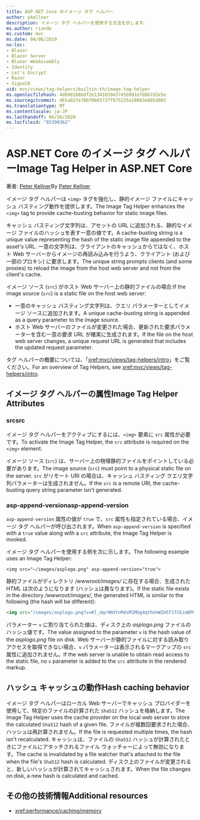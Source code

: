 ```yaml
---
title: ASP.NET Core のイメージ タグ ヘルパー
author: pkellner
description: イメージ タグ ヘルパーを使用する方法を示します。
ms.author: riande
ms.custom: mvc
ms.date: 04/06/2019
no-loc:
- Blazor
- Blazor Server
- Blazor WebAssembly
- Identity
- Let's Encrypt
- Razor
- SignalR
uid: mvc/views/tag-helpers/builtin-th/image-tag-helper
ms.openlocfilehash: 4d8981b8bdf2e1341b5943745b901efd867d2e5e
ms.sourcegitcommit: d65a027e78bf0b83727f975235a18863e685d902
ms.translationtype: MT
ms.contentlocale: ja-JP
ms.lasthandoff: 06/26/2020
ms.locfileid: "85399362"
---
```

# <a name="image-tag-helper-in-aspnet-core"></a><span data-ttu-id="57449-103">ASP.NET Core のイメージ タグ ヘルパー</span><span class="sxs-lookup"><span data-stu-id="57449-103">Image Tag Helper in ASP.NET Core</span></span>

<span data-ttu-id="57449-104">著者: [Peter Kellner](https://peterkellner.net)</span><span class="sxs-lookup"><span data-stu-id="57449-104">By [Peter Kellner](https://peterkellner.net)</span></span>

<span data-ttu-id="57449-105">イメージ タグ ヘルパーは `<img>` タグを強化し、静的イメージ ファイルにキャッシュ バスティング動作を提供します。</span><span class="sxs-lookup"><span data-stu-id="57449-105">The Image Tag Helper enhances the `<img>` tag to provide cache-busting behavior for static image files.</span></span>

<span data-ttu-id="57449-106">キャッシュ バスティング文字列は、アセットの URL に追加される、静的なイメージ ファイルのハッシュを表す一意の値です。</span><span class="sxs-lookup"><span data-stu-id="57449-106">A cache-busting string is a unique value representing the hash of the static image file appended to the asset's URL.</span></span> <span data-ttu-id="57449-107">一意の文字列は、クライアントのキャッシュからではなく、ホスト Web サーバーからイメージの再読み込みを行うよう、クライアント (および一部のプロキシ) に要求します。</span><span class="sxs-lookup"><span data-stu-id="57449-107">The unique string prompts clients (and some proxies) to reload the image from the host web server and not from the client's cache.</span></span>

<span data-ttu-id="57449-108">イメージ ソース (`src`) がホスト Web サーバー上の静的ファイルの場合:</span><span class="sxs-lookup"><span data-stu-id="57449-108">If the image source (`src`) is a static file on the host web server:</span></span>

* <span data-ttu-id="57449-109">一意のキャッシュ バスティング文字列は、クエリ パラメーターとしてイメージ ソースに追加されます。</span><span class="sxs-lookup"><span data-stu-id="57449-109">A unique cache-busting string is appended as a query parameter to the image source.</span></span>
* <span data-ttu-id="57449-110">ホスト Web サーバーのファイルが変更された場合、更新された要求パラメーターを含む一意の要求 URL が確実に生成されます。</span><span class="sxs-lookup"><span data-stu-id="57449-110">If the file on the host web server changes, a unique request URL is generated that includes the updated request parameter.</span></span>

<span data-ttu-id="57449-111">タグ ヘルパーの概要については、「<xref:mvc/views/tag-helpers/intro>」をご覧ください。</span><span class="sxs-lookup"><span data-stu-id="57449-111">For an overview of Tag Helpers, see <xref:mvc/views/tag-helpers/intro>.</span></span>

## <a name="image-tag-helper-attributes"></a><span data-ttu-id="57449-112">イメージ タグ ヘルパーの属性</span><span class="sxs-lookup"><span data-stu-id="57449-112">Image Tag Helper Attributes</span></span>

### <a name="src"></a><span data-ttu-id="57449-113">src</span><span class="sxs-lookup"><span data-stu-id="57449-113">src</span></span>

<span data-ttu-id="57449-114">イメージ タグ ヘルパーをアクティブにするには、`<img>` 要素に `src` 属性が必要です。</span><span class="sxs-lookup"><span data-stu-id="57449-114">To activate the Image Tag Helper, the `src` attribute is required on the `<img>` element.</span></span>

<span data-ttu-id="57449-115">イメージ ソース (`src`) は、サーバー上の物理静的ファイルをポイントしている必要があります。</span><span class="sxs-lookup"><span data-stu-id="57449-115">The image source (`src`) must point to a physical static file on the server.</span></span> <span data-ttu-id="57449-116">`src` がリモート URI の場合は、キャッシュ バスティング クエリ文字列パラメーターは生成されません。</span><span class="sxs-lookup"><span data-stu-id="57449-116">If the `src` is a remote URI, the cache-busting query string parameter isn't generated.</span></span>

### <a name="asp-append-version"></a><span data-ttu-id="57449-117">asp-append-version</span><span class="sxs-lookup"><span data-stu-id="57449-117">asp-append-version</span></span>

<span data-ttu-id="57449-118">`asp-append-version` 属性の値が `true` で、`src` 属性も指定されている場合、イメージ タグ ヘルパーが呼び出されます。</span><span class="sxs-lookup"><span data-stu-id="57449-118">When `asp-append-version` is specified with a `true` value along with a `src` attribute, the Image Tag Helper is invoked.</span></span>

<span data-ttu-id="57449-119">イメージ タグ ヘルパーを使用する例を次に示します。</span><span class="sxs-lookup"><span data-stu-id="57449-119">The following example uses an Image Tag Helper:</span></span>

```cshtml
<img src="~/images/asplogo.png" asp-append-version="true">
```

<span data-ttu-id="57449-120">静的ファイルがディレクトリ */wwwroot/images/* に存在する場合、生成された HTML は次のようになります (ハッシュは異なります)。</span><span class="sxs-lookup"><span data-stu-id="57449-120">If the static file exists in the directory */wwwroot/images/*, the generated HTML is similar to the following (the hash will be different):</span></span>

```html
<img src="/images/asplogo.png?v=Kl_dqr9NVtnMdsM2MUg4qthUnWZm5T1fCEimBPWDNgM">
```

<span data-ttu-id="57449-121">パラメーター `v` に割り当てられた値は、ディスク上の *asplogo.png* ファイルのハッシュ値です。</span><span class="sxs-lookup"><span data-stu-id="57449-121">The value assigned to the parameter `v` is the hash value of the *asplogo.png* file on disk.</span></span> <span data-ttu-id="57449-122">Web サーバーが静的ファイルに対する読み取りアクセスを取得できない場合、`v` パラメーターは表示されるマークアップの `src` 属性に追加されません。</span><span class="sxs-lookup"><span data-stu-id="57449-122">If the web server is unable to obtain read access to the static file, no `v` parameter is added to the `src` attribute in the rendered markup.</span></span>

## <a name="hash-caching-behavior"></a><span data-ttu-id="57449-123">ハッシュ キャッシュの動作</span><span class="sxs-lookup"><span data-stu-id="57449-123">Hash caching behavior</span></span>

<span data-ttu-id="57449-124">イメージ タグ ヘルパーはローカル Web サーバーでキャッシュ プロバイダーを使用して、特定のファイルの計算された `Sha512` ハッシュを格納します。</span><span class="sxs-lookup"><span data-stu-id="57449-124">The Image Tag Helper uses the cache provider on the local web server to store the calculated `Sha512` hash of a given file.</span></span> <span data-ttu-id="57449-125">ファイルが複数回要求された場合、ハッシュは再計算されません。</span><span class="sxs-lookup"><span data-stu-id="57449-125">If the file is requested multiple times, the hash isn't recalculated.</span></span> <span data-ttu-id="57449-126">キャッシュは、ファイルの `Sha512` ハッシュが計算されたときにファイルにアタッチされるファイル ウォッチャーによって無効になります。</span><span class="sxs-lookup"><span data-stu-id="57449-126">The cache is invalidated by a file watcher that's attached to the file when the file's `Sha512` hash is calculated.</span></span> <span data-ttu-id="57449-127">ディスク上のファイルが変更されると、新しいハッシュが計算されてキャッシュされます。</span><span class="sxs-lookup"><span data-stu-id="57449-127">When the file changes on disk, a new hash is calculated and cached.</span></span>

## <a name="additional-resources"></a><span data-ttu-id="57449-128">その他の技術情報</span><span class="sxs-lookup"><span data-stu-id="57449-128">Additional resources</span></span>

* <xref:performance/caching/memory>
